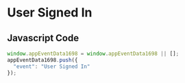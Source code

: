 # User Signed In

## Javascript Code
```js
window.appEventData1698 = window.appEventData1698 || [];
appEventData1698.push({
  "event": "User Signed In"
});
```





